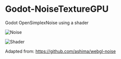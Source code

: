 # Godot-NoiseTextureGPU
Godot OpenSimplexNoise using a shader

![Noise](https://user-images.githubusercontent.com/48863881/125081487-58080880-e0c6-11eb-83c7-6495a36eabf7.PNG)


![Shader](https://user-images.githubusercontent.com/48863881/125081513-61917080-e0c6-11eb-8fa1-79d2d2c9e71d.PNG)


Adapted from: https://github.com/ashima/webgl-noise
